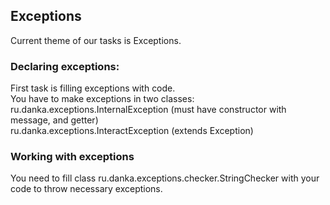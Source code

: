 ## Exceptions

Current theme of our tasks is Exceptions.
### Declaring exceptions:

First task is filling exceptions with code.
<br>
You have to make exceptions in two classes: 
ru.danka.exceptions.InternalException (must have constructor with message, and getter) <br>
ru.danka.exceptions.InteractException (extends Exception)


### Working with exceptions
You need to fill class ru.danka.exceptions.checker.StringChecker with your code to throw necessary exceptions.